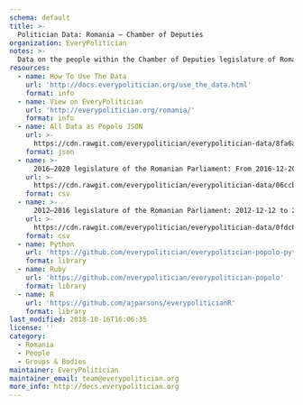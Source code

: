 ```yaml
---
schema: default
title: >-
  Politician Data: Romania — Chamber of Deputies
organization: EveryPolitician
notes: >-
  Data on the people within the Chamber of Deputies legislature of Romania.
resources:
  - name: How To Use The Data
    url: 'http://docs.everypolitician.org/use_the_data.html'
    format: info
  - name: View on EveryPolitician
    url: 'http://everypolitician.org/romania/'
    format: info
  - name: All Data as Popolo JSON
    url: >-
      https://cdn.rawgit.com/everypolitician/everypolitician-data/8fa6a735340340e0e966a9751a295389dc269927/data/Romania/Deputies/ep-popolo-v1.0.json
    format: json
  - name: >-
      2016–2020 legislature of the Romanian Parliament: From 2016-12-20
    url: >-
      https://cdn.rawgit.com/everypolitician/everypolitician-data/06ccb84dfb9ff003a55152f4f80802f1d748b403/data/Romania/Deputies/term-8.csv
    format: csv
  - name: >-
      2012–2016 legislature of the Romanian Parliament: 2012-12-12 to 2016-12-10
    url: >-
      https://cdn.rawgit.com/everypolitician/everypolitician-data/0fdc6b48c837c2ceca4c1193b39d12a27fa4e3ba/data/Romania/Deputies/term-7.csv
    format: csv
  - name: Python
    url: 'https://github.com/everypolitician/everypolitician-popolo-python'
    format: library
  - name: Ruby
    url: 'https://github.com/everypolitician/everypolitician-popolo'
    format: library
  - name: R
    url: 'https://github.com/ajparsons/everypoliticianR'
    format: library
last_modified: 2018-10-16T16:06:35
license: ''
category:
  - Romania
  - People
  - Groups & Bodies
maintainer: EveryPolitician
maintainer_email: team@everypolitician.org
more_info: http://docs.everypolitician.org
---
```

